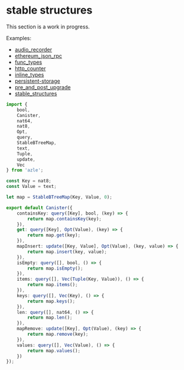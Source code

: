 # stable structures

This section is a work in progress.

Examples:

-   [audio_recorder](https://github.com/demergent-labs/azle/tree/main/examples/audio_recorder)
-   [ethereum_json_rpc](https://github.com/demergent-labs/azle/tree/main/examples/ethereum_json_rpc)
-   [func_types](https://github.com/demergent-labs/azle/tree/main/examples/func_types)
-   [http_counter](https://github.com/demergent-labs/azle/tree/main/examples/motoko_examples/http_counter)
-   [inline_types](https://github.com/demergent-labs/azle/tree/main/examples/inline_types)
-   [persistent-storage](https://github.com/demergent-labs/azle/tree/main/examples/motoko_examples/persistent-storage)
-   [pre_and_post_upgrade](https://github.com/demergent-labs/azle/tree/main/examples/pre_and_post_upgrade)
-   [stable_structures](https://github.com/demergent-labs/azle/tree/main/examples/stable_structures)

```typescript
import {
    bool,
    Canister,
    nat64,
    nat8,
    Opt,
    query,
    StableBTreeMap,
    text,
    Tuple,
    update,
    Vec
} from 'azle';

const Key = nat8;
const Value = text;

let map = StableBTreeMap(Key, Value, 0);

export default Canister({
    containsKey: query([Key], bool, (key) => {
        return map.containsKey(key);
    }),
    get: query([Key], Opt(Value), (key) => {
        return map.get(key);
    }),
    mapInsert: update([Key, Value], Opt(Value), (key, value) => {
        return map.insert(key, value);
    }),
    isEmpty: query([], bool, () => {
        return map.isEmpty();
    }),
    items: query([], Vec(Tuple(Key, Value)), () => {
        return map.items();
    }),
    keys: query([], Vec(Key), () => {
        return map.keys();
    }),
    len: query([], nat64, () => {
        return map.len();
    }),
    mapRemove: update([Key], Opt(Value), (key) => {
        return map.remove(key);
    }),
    values: query([], Vec(Value), () => {
        return map.values();
    })
});
```
